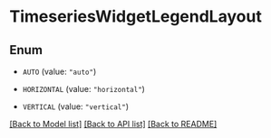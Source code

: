 # TimeseriesWidgetLegendLayout

## Enum


* `AUTO` (value: `"auto"`)

* `HORIZONTAL` (value: `"horizontal"`)

* `VERTICAL` (value: `"vertical"`)


[[Back to Model list]](../README.md#documentation-for-models) [[Back to API list]](../README.md#documentation-for-api-endpoints) [[Back to README]](../README.md)


